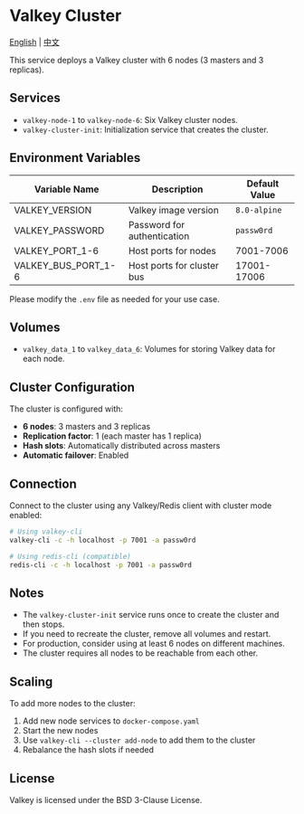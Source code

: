 # Valkey Cluster

[English](./README.md) | [中文](./README.zh.md)

This service deploys a Valkey cluster with 6 nodes (3 masters and 3 replicas).

## Services

- `valkey-node-1` to `valkey-node-6`: Six Valkey cluster nodes.
- `valkey-cluster-init`: Initialization service that creates the cluster.

## Environment Variables

| Variable Name       | Description                 | Default Value |
| ------------------- | --------------------------- | ------------- |
| VALKEY_VERSION      | Valkey image version        | `8.0-alpine`  |
| VALKEY_PASSWORD     | Password for authentication | `passw0rd`    |
| VALKEY_PORT_1-6     | Host ports for nodes        | 7001-7006     |
| VALKEY_BUS_PORT_1-6 | Host ports for cluster bus  | 17001-17006   |

Please modify the `.env` file as needed for your use case.

## Volumes

- `valkey_data_1` to `valkey_data_6`: Volumes for storing Valkey data for each node.

## Cluster Configuration

The cluster is configured with:

- **6 nodes**: 3 masters and 3 replicas
- **Replication factor**: 1 (each master has 1 replica)
- **Hash slots**: Automatically distributed across masters
- **Automatic failover**: Enabled

## Connection

Connect to the cluster using any Valkey/Redis client with cluster mode enabled:

```bash
# Using valkey-cli
valkey-cli -c -h localhost -p 7001 -a passw0rd

# Using redis-cli (compatible)
redis-cli -c -h localhost -p 7001 -a passw0rd
```

## Notes

- The `valkey-cluster-init` service runs once to create the cluster and then stops.
- If you need to recreate the cluster, remove all volumes and restart.
- For production, consider using at least 6 nodes on different machines.
- The cluster requires all nodes to be reachable from each other.

## Scaling

To add more nodes to the cluster:

1. Add new node services to `docker-compose.yaml`
2. Start the new nodes
3. Use `valkey-cli --cluster add-node` to add them to the cluster
4. Rebalance the hash slots if needed

## License

Valkey is licensed under the BSD 3-Clause License.
